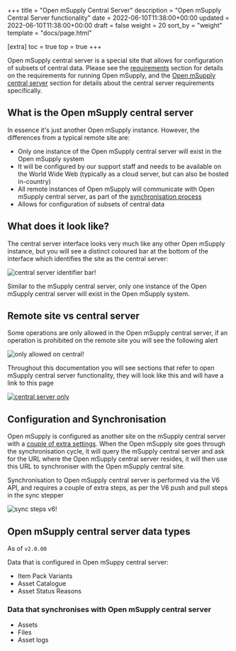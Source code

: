 +++
title = "Open mSupply Central Server"
description = "Open mSupply Central Server functionality"
date = 2022-06-10T11:38:00+00:00
updated = 2022-06-10T11:38:00+00:00
draft = false
weight = 20
sort_by = "weight"
template = "docs/page.html"

[extra]
toc = true
top = true
+++

Open mSupply central server is a special site that allows for configuration of subsets of central data. Please see the [requirements](/docs/introduction/requirements/#open-msupply-requirements) section for details on the requirements for running Open mSupply, and the [Open mSupply central server](/docs/introduction/requirements/#open-msupply-central-server) section for details about the central server requirements specifically.

## What is the Open mSupply central server

In essence it's just another Open mSupply instance. However, the differences from a typical remote site are:

- Only one instance of the Open mSupply central server will exist in the Open mSupply system
- It will be configured by our support staff and needs to be available on the World Wide Web (typically as a cloud server, but can also be hosted in-country)
- All remote instances of Open mSupply will communicate with Open mSupply central server, as part of the [synchronisation process](/docs/sync/synchronisation/)
- Allows for configuration of subsets of central data

## What does it look like?

The central server interface looks very much like any other Open mSupply instance, but you will see a distinct coloured bar at the bottom of the interface which identifies the site as the central server:

![central server identifier bar!](/docs/introduction/images/central_server_bar_identifier.png)

Similar to the mSupply central server, only one instance of the Open mSupply central server will exist in the Open mSupply system.

## Remote site vs central server

Some operations are only allowed in the Open mSupply central server, if an operation is prohibited on the remote site you will see the following alert

![only allowed on central!](/docs/introduction/images/only_allowed_on_central.png)

Throughout this documentation you will see sections that refer to open mSupply central server functionality, they will look like this and will have a link to this page

[![central server only](/docs/introduction/images/central_server.png '🔗 Available on central server only ')](/docs/introduction/central/#remote-site-vs-central-server)

## Configuration and Synchronisation

Open mSupply is configured as another site on the mSupply central server with a [couple of extra settings](https://docs.msupply.org.nz/synchronisation:sync_sites#open_msupply_central_server_settings). When the Open mSupply site goes through the synchronisation cycle, it will query the mSupply central server and ask for the URL where the Open mSupply central server resides, it will then use this URL to synchroniser with the Open mSupply central site.

Synchronisation to Open mSupply central server is performed via the V6 API, and requires a couple of extra steps, as per the V6 push and pull steps in the sync stepper

![sync steps v6!](/docs/introduction/images/sync_steps_v6.png)

## Open mSupply central server data types

<div class="note">As of <code>v2.0.00</code></div>

Data that is configured in Open mSuppy central server:

- Item Pack Variants
- Asset Catalogue
- Asset Status Reasons

### Data that synchronises with Open mSupply central server

- Assets
- Files
- Asset logs

